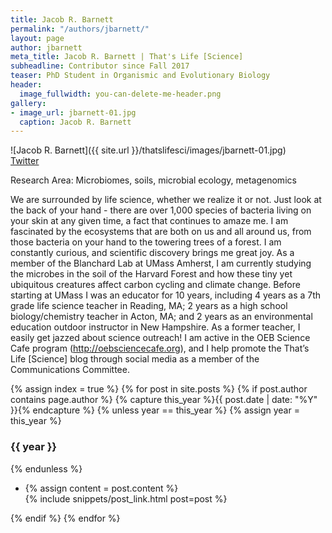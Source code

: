 ```yaml
---
title: Jacob R. Barnett
permalink: "/authors/jbarnett/"
layout: page
author: jbarnett
meta_title: Jacob R. Barnett | That's Life [Science]
subheadline: Contributor since Fall 2017
teaser: PhD Student in Organismic and Evolutionary Biology
header:
  image_fullwidth: you-can-delete-me-header.png
gallery:
- image_url: jbarnett-01.jpg
  caption: Jacob R. Barnett
---
```


![Jacob R. Barnett]({{ site.url }}/thatslifesci/images/jbarnett-01.jpg)<br>
[Twitter](https://twitter.com/barnett7science)

Research Area: Microbiomes, soils, microbial ecology, metagenomics

We are surrounded by life science, whether we realize it or not. Just look at the back of your hand - there are over 1,000 species of bacteria living on your skin at any given time, a fact that continues to amaze me. I am fascinated by the ecosystems that are both on us and all around us, from those bacteria on your hand to the towering trees of a forest. I am constantly curious, and scientific discovery brings me great joy. As a member of the Blanchard Lab at UMass Amherst, I am currently studying the microbes in the soil of the Harvard Forest and how these tiny yet ubiquitous creatures affect carbon cycling and climate change. 
Before starting at UMass I was an educator for 10 years, including 4 years as a 7th grade life science teacher in Reading, MA; 2 years as a high school biology/chemistry teacher in Acton, MA; and 2 years as an environmental education outdoor instructor in New Hampshire. 
As a former teacher, I easily get jazzed about science outreach! I am active in the OEB Science Cafe program (http://oebsciencecafe.org), and I help promote the That’s Life [Science] blog through social media as a member of the Communications Committee. 

{% assign index = true %}
{% for post in site.posts %}
{% if post.author contains page.author %}
{% capture this_year %}{{ post.date | date: "%Y" }}{% endcapture %}
{% unless year == this_year %}
{% assign year = this_year %}
<h3>{{ year }}</h3>
{% endunless %}
<ul style="list-style-type:disc">
 <li> 
 {% assign content = post.content %} 
 <article>
 {% include snippets/post_link.html post=post %}
 </article>
 </li>
</ul>
{% endif %}
{% endfor %}
